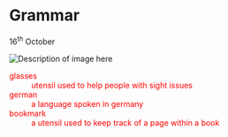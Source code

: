 <h1>Grammar</h1>
<p>16<sup>th</sup> October</p>
<!-- Comment: Notice the double quotes around the address of the image and the description -->
<img src="https://content.phuket101.net/wp-content/uploads/bang-tao-beach-2.jpg" alt="Description of image here">

<dl style="color:red;"> 

<dt>glasses</dt>
<dd> utensil used to help people with sight issues</dd>

<dt>german</dt>
<dd> a language spoken in germany</dd>

 <dt>bookmark</dt>
<dd> a utensil used to keep track of a page within a book</dd>
</dl>


